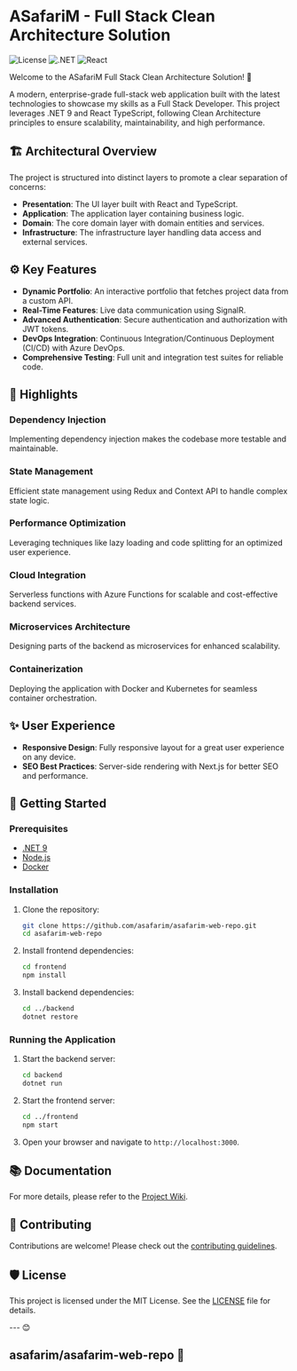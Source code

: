 # ASafariM - Full Stack Clean Architecture Solution

![License](https://img.shields.io/badge/license-MIT-blue.svg) ![.NET](https://img.shields.io/badge/.NET-9.0-blue) ![React](https://img.shields.io/badge/React-Typescript-blue)

Welcome to the ASafariM Full Stack Clean Architecture Solution! 🚀

A modern, enterprise-grade full-stack web application built with the latest technologies to showcase my skills as a Full Stack Developer. This project leverages .NET 9 and React TypeScript, following Clean Architecture principles to ensure scalability, maintainability, and high performance.

## 🏗️ Architectural Overview

The project is structured into distinct layers to promote a clear separation of concerns:
- **Presentation**: The UI layer built with React and TypeScript.
- **Application**: The application layer containing business logic.
- **Domain**: The core domain layer with domain entities and services.
- **Infrastructure**: The infrastructure layer handling data access and external services.

## ⚙️ Key Features

- **Dynamic Portfolio**: An interactive portfolio that fetches project data from a custom API.
- **Real-Time Features**: Live data communication using SignalR.
- **Advanced Authentication**: Secure authentication and authorization with JWT tokens.
- **DevOps Integration**: Continuous Integration/Continuous Deployment (CI/CD) with Azure DevOps.
- **Comprehensive Testing**: Full unit and integration test suites for reliable code.

## 🌟 Highlights

### Dependency Injection
Implementing dependency injection makes the codebase more testable and maintainable.

### State Management
Efficient state management using Redux and Context API to handle complex state logic.

### Performance Optimization
Leveraging techniques like lazy loading and code splitting for an optimized user experience.

### Cloud Integration
Serverless functions with Azure Functions for scalable and cost-effective backend services.

### Microservices Architecture
Designing parts of the backend as microservices for enhanced scalability.

### Containerization
Deploying the application with Docker and Kubernetes for seamless container orchestration.

## ✨ User Experience

- **Responsive Design**: Fully responsive layout for a great user experience on any device.
- **SEO Best Practices**: Server-side rendering with Next.js for better SEO and performance.

## 🚀 Getting Started

### Prerequisites
- [.NET 9](https://dotnet.microsoft.com/download/dotnet/9.0)
- [Node.js](https://nodejs.org/)
- [Docker](https://www.docker.com/)

### Installation
1. Clone the repository:
   ```bash
   git clone https://github.com/asafarim/asafarim-web-repo.git
   cd asafarim-web-repo
   ```

2. Install frontend dependencies:
   ```bash
   cd frontend
   npm install
   ```

3. Install backend dependencies:
   ```bash
   cd ../backend
   dotnet restore
   ```

### Running the Application
1. Start the backend server:
   ```bash
   cd backend
   dotnet run
   ```

2. Start the frontend server:
   ```bash
   cd ../frontend
   npm start
   ```

3. Open your browser and navigate to `http://localhost:3000`.

## 📚 Documentation

For more details, please refer to the [Project Wiki](https://github.com/asafarim/asafarim-web-repo/wiki).

## 🤝 Contributing

Contributions are welcome! Please check out the [contributing guidelines](CONTRIBUTING.md).

## 🛡️ License

This project is licensed under the MIT License. See the [LICENSE](LICENSE) file for details.

--- 😊
## **asafarim/asafarim-web-repo** 👋
